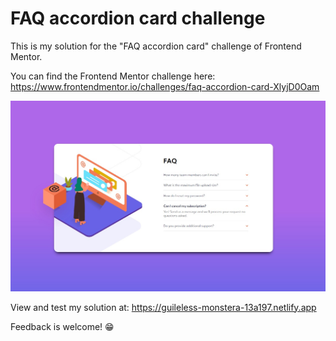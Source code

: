 # FAQ accordion card challenge
This is my solution for the "FAQ accordion card" challenge of Frontend Mentor.

You can find the Frontend Mentor challenge here:
https://www.frontendmentor.io/challenges/faq-accordion-card-XlyjD0Oam


![My solution](/design/my-solution.jpg "My solution")

View and test my solution at: https://guileless-monstera-13a197.netlify.app

Feedback is welcome! 😁

